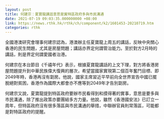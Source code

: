 ```yaml
---
layout: post
title: 何建宗：夏寶龍講話意思是冀特區政府多與市民溝通
date: 2021-07-19 09:03:35.000000000 +08:00
link: https://news.rthk.hk/rthk/ch/component/k2/1601453-20210719.htm
categories: rthk
---
```


全國港澳研究會理事何建宗認為，港澳辦主任夏寶龍上周五的講話，反映中央關心香港的民生問題，尤其是房屋問題；講話亦界定何謂管治能力。至於對方2月時的講話，則是界定何謂愛國者治港。

何建宗在本台節目《千禧年代》表示，根據夏寶龍講話的上文下理，對方將香港房屋問題提升到中華民族偉大復興的層次，希望當國家實現第二個百年奮鬥目標、即2049年時，香港再沒有劏房。他說，國家主席習近平早前向全世界宣告中國已擺脫絕對貧困，香港作為國際大都會亦不應等到2049年才告別劏房。

何建宗又說，夏寶龍提到特區政府要辦市民看得到和摸得著的實事，意思是要多與市民溝通，除了推出政策亦要團結多方力量。他說，雖然《香港國安法》已訂立一周年，但特區政府沒有很多落區與市民溝通的舉措，中聯辦官員則常落區，可能都是對特區政府的提醒。
